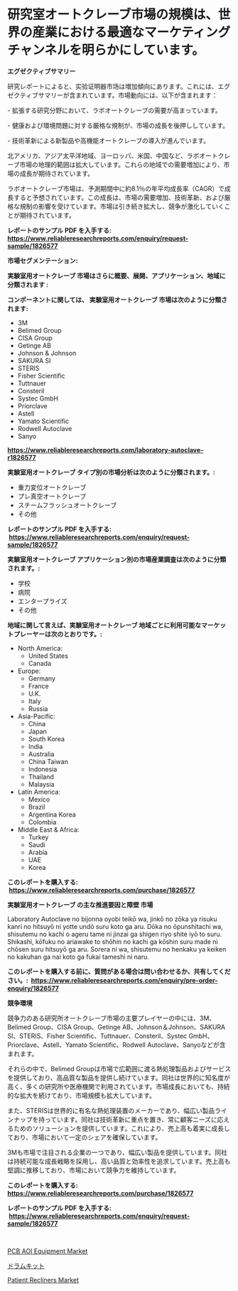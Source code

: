 <p><h1>研究室オートクレーブ市場の規模は、世界の産業における最適なマーケティングチャンネルを明らかにしています。</h1></p><p><strong>エグゼクティブサマリー</strong></p>
<p><p>研究レポートによると、实验证明器市场は増加傾向にあります。これには、エグゼクティブサマリーが含まれています。市場動向には、以下が含まれます：</p><p>- 拡張する研究分野において、ラボオートクレーブの需要が高まっています。</p><p>- 健康および環境問題に対する厳格な規制が、市場の成長を後押ししています。</p><p>- 技術革新による新製品や高機能オートクレーブの導入が進んでいます。</p><p>北アメリカ、アジア太平洋地域、ヨーロッパ、米国、中国など、ラボオートクレーブ市場の地理的範囲は拡大しています。これらの地域での需要増加により、市場の成長が期待されています。</p><p>ラボオートクレーブ市場は、予測期間中に約8.1％の年平均成長率（CAGR）で成長すると予想されています。この成長は、市場の需要増加、技術革新、および厳格な規制の影響を受けています。市場は引き続き拡大し、競争が激化していくことが期待されています。</p></p>
<p><strong>レポートのサンプル PDF を入手する: <a href="https://www.reliableresearchreports.com/enquiry/request-sample/1826577">https://www.reliableresearchreports.com/enquiry/request-sample/1826577</a></strong></p>
<p><strong>市場セグメンテーション:</strong></p>
<p><strong> 実験室用オートクレーブ 市場はさらに概要、展開、アプリケーション、地域に分類されます :</strong></p>
<p><strong>コンポーネントに関しては、 実験室用オートクレーブ 市場は次のように分類されます: &nbsp;</strong></p>
<p><ul><li>3M</li><li>Belimed Group</li><li>CISA Group</li><li>Getinge AB</li><li>Johnson & Johnson</li><li>SAKURA SI</li><li>STERIS</li><li>Fisher Scientific</li><li>Tuttnauer</li><li>Consteril</li><li>Systec GmbH</li><li>Priorclave</li><li>Astell</li><li>Yamato Scientific</li><li>Rodwell Autoclave</li><li>Sanyo</li></ul></p>
<p><strong><a href="https://www.reliableresearchreports.com/laboratory-autoclave-r1826577">https://www.reliableresearchreports.com/laboratory-autoclave-r1826577</a></strong></p>
<p><strong> 実験室用オートクレーブ タイプ別の市場分析は次のように分類されます。:</strong></p>
<p><ul><li>重力変位オートクレーブ</li><li>プレ真空オートクレーブ</li><li>スチームフラッシュオートクレーブ</li><li>その他</li></ul></p>
<p><strong>レポートのサンプル PDF を入手する: &nbsp;<a href="https://www.reliableresearchreports.com/enquiry/request-sample/1826577">https://www.reliableresearchreports.com/enquiry/request-sample/1826577</a></strong></p>
<p><strong> 実験室用オートクレーブ アプリケーション別の市場産業調査は次のように分類されます。:</strong></p>
<p><ul><li>学校</li><li>病院</li><li>エンタープライズ</li><li>その他</li></ul></p>
<p><strong>地域に関して言えば、実験室用オートクレーブ 地域ごとに利用可能なマーケットプレーヤーは次のとおりです。:</strong></p>
<p><ul>
    <li>
        North America:
        <ul>
            <li>United States</li>
            <li>Canada</li>
        </ul>
    </li>
    <li>
        Europe:
        <ul>
            <li>Germany</li>
            <li>France</li>
            <li>U.K.</li>
            <li>Italy</li>
            <li>Russia</li>
        </ul>
    </li>
    <li>
        Asia-Pacific:
        <ul>
            <li>China</li>
            <li>Japan</li>
            <li>South Korea</li>
            <li>India</li>
            <li>Australia</li>
            <li>China Taiwan</li>
            <li>Indonesia</li>
            <li>Thailand</li>
            <li>Malaysia</li>
        </ul>
    </li>
    <li>
        Latin America:
        <ul>
            <li>Mexico</li>
            <li>Brazil</li>
            <li>Argentina Korea</li>
            <li>Colombia</li>
        </ul>
    </li>
    <li>
        Middle East & Africa:
        <ul>
            <li>Turkey</li>
            <li>Saudi</li>
            <li>Arabia</li>
            <li>UAE</li>
            <li>Korea</li>
        </ul>
    </li>
    </ul></p>
<p><strong>このレポートを購入する: &nbsp;<a href="https://www.reliableresearchreports.com/purchase/1826577">https://www.reliableresearchreports.com/purchase/1826577</a></strong></p>
<p><strong>実験室用オートクレーブ の主な推進要因と障壁 市場</strong></p>
<p><p>Laboratory Autoclave no bijonna oyobi teikō wa, jinkō no zōka ya risuku kanri no hitsuyō ni yotte undō suru koto ga aru. Dōka no ōpunshitachi wa, shisutemu no kachi o ageru tame ni jinzai ga shigen riyo shite iyō to suru. Shikashi, kōfuku no ariawake to shōhin no kachi ga kōshin suru made ni chōsen suru hitsuyō ga aru. Sorera ni wa, shisutemu no henkaku ya keiken no kakuhan ga nai koto ga fukai tameshi ni naru.</p></p>
<p><strong>このレポートを購入する前に、質問がある場合は問い合わせるか、共有してください。:&nbsp; <a href="https://www.reliableresearchreports.com/enquiry/pre-order-enquiry/1826577">https://www.reliableresearchreports.com/enquiry/pre-order-enquiry/1826577</a></strong></p>
<p><strong>競争環境</strong></p>
<p><p>競争力のある研究所オートクレーブ市場の主要プレイヤーの中には、3M、Belimed Group、CISA Group、Getinge AB、Johnson＆Johnson、SAKURA SI、STERIS、Fisher Scientific、Tuttnauer、Consteril、Systec GmbH、Priorclave、Astell、Yamato Scientific、Rodwell Autoclave、Sanyoなどが含まれます。</p><p>それらの中で、Belimed Groupは市場で広範囲に渡る熱処理製品およびサービスを提供しており、高品質な製品を提供し続けています。同社は世界的に知名度が高く、多くの研究所や医療機関で利用されています。市場成長においても、持続的な拡大を続けており、市場規模も拡大しています。</p><p>また、STERISは世界的に有名な熱処理装置のメーカーであり、幅広い製品ラインナップを持っています。同社は技術革新に重点を置き、常に顧客ニーズに応えるためのソリューションを提供しています。これにより、売上高も着実に成長しており、市場において一定のシェアを確保しています。</p><p>3Mも市場で注目される企業の一つであり、幅広い製品を提供しています。同社は持続可能な成長戦略を採用し、高い品質と効率性を追求しています。売上高も堅調に推移しており、市場において競争力を維持しています。</p></p>
<p><strong>このレポートを購入する: &nbsp; <a href="https://www.reliableresearchreports.com/purchase/1826577">https://www.reliableresearchreports.com/purchase/1826577</a></strong></p>
<p><strong>レポートのサンプル PDF を入手する: &nbsp;<a href="https://www.reliableresearchreports.com/enquiry/request-sample/1826577">https://www.reliableresearchreports.com/enquiry/request-sample/1826577</a></strong><strong></strong></p>
<p>&nbsp;</p>
<p><p><a href="https://github.com/brenzgnarento/Market-Research-Report-List-2/blob/main/pcb-aoi-equipment-market.md">PCB AOI Equipment Market</a></p><p><a href="https://github.com/Sophiaard2003/Market-Research-Report-List-1/blob/main/488966532141.md">ドラムキット</a></p><p><a href="https://sulfuric-clavicle-d39.notion.site/Patient-Recliners-Market-Analysis-and-Sze-Forecasted-for-period-from-2024-to-2031-fc7735add7eb4c34a8a5096dafd83a08">Patient Recliners Market</a></p></p>